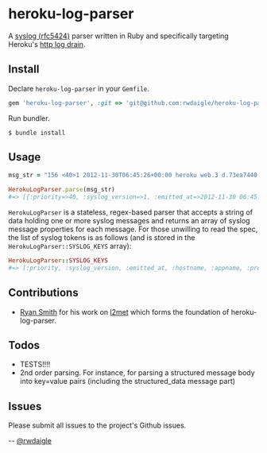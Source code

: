 heroku-log-parser
=======

A [syslog (rfc5424)](http://tools.ietf.org/html/rfc5424#section-6) parser written in Ruby and specifically
targeting Heroku's [http log drain](https://devcenter.heroku.com/articles/labs-https-drains).

## Install

Declare `heroku-log-parser` in your `Gemfile`.

```ruby
gem 'heroku-log-parser', :git => 'git@github.com:rwdaigle/heroku-log-parser.git'
```

Run bundler.

```term
$ bundle install
```

## Usage

```ruby
msg_str = "156 <40>1 2012-11-30T06:45:26+00:00 heroku web.3 d.73ea7440-270a-435a-a0ea-adf50b4e5f5a - Starting process with command `bundle exec rackup config.ru -p 24405`"

HerokuLogParser.parse(msg_str)
#=> [{:priority=>40, :syslog_version=>1, :emitted_at=>2012-11-30 06:45:26 UTC, :hostname=>"heroku", :appname=>nil, :proc_id=>"web.3", :msg_id=>"d.73ea7440-270a-435a-a0ea-adf50b4e5f5a", :structured_data=>nil, :message=>"Starting process with command `bundle exec rackup config.ru -p 24405`"}]
```

`HerokuLogParser` is a stateless, regex-based parser that accepts a string of data holding one or more syslog messages
and returns an array of syslog message properties for each message. For those unwilling to read the spec, the
list of syslog tokens is as follows (and is stored in the `HerokuLogParser::SYSLOG_KEYS` array):

```ruby
HerokuLogParser::SYSLOG_KEYS
#=> [:priority, :syslog_version, :emitted_at, :hostname, :appname, :proc_id, :msg_id, :structured_data, :message]
```

## Contributions

* [Ryan Smith](https://github.com/ryandotsmith/) for his work on [l2met](https://github.com/ryandotsmith/l2met) which forms the foundation of heroku-log-parser.

## Todos

* TESTS!!!!
* 2nd order parsing. For instance, for parsing a structured message body into key=value pairs (including the structured_data message part)

## Issues

Please submit all issues to the project's Github issues.

-- [@rwdaigle](https://twitter.com/rwdaigle)